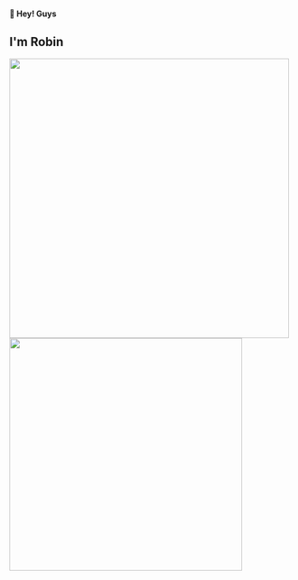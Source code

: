 #### 👋 Hey! Guys

## I'm Robin

<a href="https://github.com/anuraghazra/github-readme-stats">
  <img align="center" width="495px" src="https://github-readme-stats.vercel.app/api?username=lotosv2010&show_icons=true&title_color=fff&icon_color=79ff97&text_color=9f9f9f&bg_color=151515" />
</a>
<br />
<a href="https://github.com/anuraghazra/convoychat">
  <img align="center" width="412px" margin="50px" src="https://github-readme-stats.vercel.app/api/top-langs/?username=lotosv2010&layout=compact&show_icons=true&title_color=fff&icon_color=79ff97&text_color=9f9f9f&bg_color=151515" />
</a>

<!--
**lotosv2010/lotosv2010** is a ✨ _special_ ✨ repository because its `README.md` (this file) appears on your GitHub profile.

Here are some ideas to get you started:

- 🔭 I’m currently working on ...
- 🌱 I’m currently learning ...
- 👯 I’m looking to collaborate on ...
- 🤔 I’m looking for help with ...
- 💬 Ask me about ...
- 📫 How to reach me: ...
- 😄 Pronouns: ...
- ⚡ Fun fact: ...
-->
